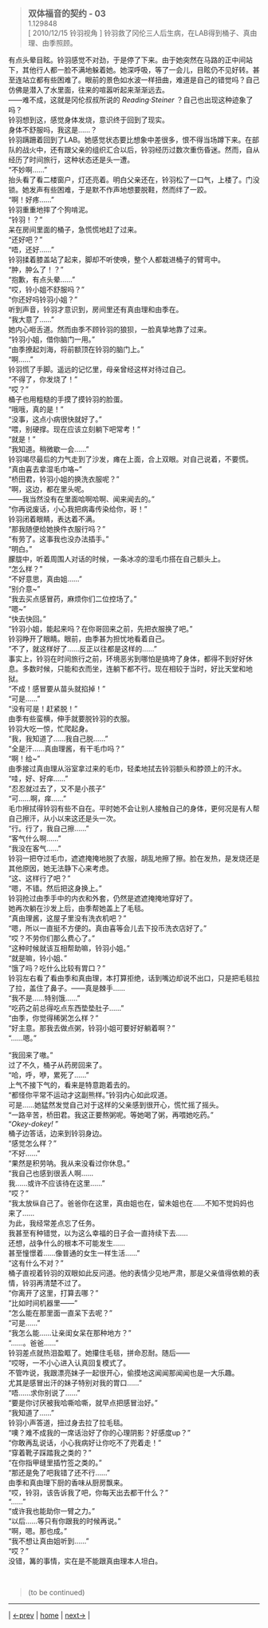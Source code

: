 > <big> **双体福音的契约 - 03** </big>  
> 1.129848  
> [ 2010/12/15 铃羽视角 ] 铃羽救了冈伦三人后生病，在LAB得到桶子、真由理、由季照顾。  

有点头晕目眩。铃羽感觉不对劲，于是停了下来。由于她突然在马路的正中间站下，其他行人都一脸不满地躲着她。她深呼吸，等了一会儿，目眩仍不见好转。甚至连站立都有些困难了。眼前的景色如水波一样扭曲，难道是自己的错觉吗？自己仿佛是潜入了水里面，往来的喧嚣听起来渐渐远去。  
——难不成，这就是冈伦叔叔所说的 *Reading·Steiner* ？自己也出现这种迹象了吗？  
铃羽想到这，感觉身体发烧，意识终于回到了现实。  
身体不舒服吗，我这是……？  
铃羽蹒跚着回到了LAB。她感觉状态要比想象中差很多，恨不得当场蹲下来。在部队的战火中，还有跟父亲的组织汇合以后，铃羽经历过数次重伤昏迷。然而，自从经历了时间旅行，这种状态还是头一遭。  
“不妙啊……”  
抬头看了看二楼窗户，灯还亮着。明白父亲还在，铃羽松了一口气，上楼了。门没锁。她发声有些困难，于是默不作声地想要脱鞋，然而绊了一跤。  
“啊！好疼……”  
铃羽重重地摔了个狗啃泥。  
“铃羽！？”  
呆在房间里面的桶子，急慌慌地赶了过来。  
“还好吧？”  
“唔，还好……”  
铃羽揉着膝盖站了起来，脚却不听使唤，整个人都栽进桶子的臂弯中。  
“肿，肿么了！？”  
“抱歉，有点头晕……”  
“哎，铃小姐不舒服吗？”  
“你还好吗铃羽小姐？”  
听到声音，铃羽才意识到，房间里还有真由理和由季在。  
“我大意了……”  
她内心咂舌道。然而由季不顾铃羽的狼狈，一脸真挚地靠了过来。  
“铃羽小姐，借你脑门一用。”  
“由季撩起刘海，将前额顶在铃羽的脑门上。”  
“啊……”  
铃羽慌了手脚。遥远的记忆里，母亲曾经这样对待过自己。  
“不得了，你发烧了！”  
“哎？”  
桶子也用粗糙的手摸了摸铃羽的脸蛋。  
“哦哦，真的是！”  
“没事，这点小病很快就好了。”  
“喂，别硬撑。现在应该立刻躺下吧常考！”  
“就是！”  
“我知道。稍微歇一会……”  
铃羽竭尽最后的力气走到了沙发，瘫在上面，合上双眼。对自己说着，不要慌。  
“真由喜去拿湿毛巾咯~”  
“桥田君，铃羽小姐的换洗衣服呢？”  
“啊，这边，都在里头呢。  
 ——我当然没有在里面哈啊哈啊、闻来闻去的。”  
“你再说废话，小心我把病毒传染给你，哥！”  
铃羽闭着眼睛，表达着不满。  
“那我随便给她换件衣服行吗？”  
“有劳了。这事我也没办法插手。”  
“明白。”  
朦胧中，听着周围人对话的时候，一条冰凉的湿毛巾搭在自己额头上。  
“怎么样？”  
“不好意思，真由姐……”  
“别介意~”  
“我去买点感冒药，麻烦你们二位控场了。”  
“嗯~”  
“快去快回。”  
“铃羽小姐，能起来吗？在你哥回来之前，先把衣服换了吧。”  
铃羽睁开了眼睛。眼前，由季甚为担忧地看着自己。  
“不了，就这样好了……反正以往都是这样的……”  
事实上，铃羽在时间旅行之前，环境恶劣到哪怕是搞垮了身体，都得不到好好休息。多数时候，只能和衣而坐，连躺下都不行。现在相较于当时，好比天堂和地狱。  
“不成！感冒要从苗头就掐掉！”  
“可是……”  
“没有可是！赶紧脱！”  
由季有些蛮横，伸手就要脱铃羽的衣服。  
铃羽大吃一惊，忙爬起身。  
“我，我知道了……我自己脱……”  
“全是汗……真由理酱，有干毛巾吗？”  
“啊！给~”  
由季接过真由理从浴室拿过来的毛巾，轻柔地拭去铃羽额头和脖颈上的汗水。  
“哇，好、好痒……”  
“忍忍就过去了，又不是小孩子”  
“可……啊，痒……”  
毛巾擦拭得铃羽有些不自在。平时她不会让别人接触自己的身体，更何况是有人帮自己擦汗，从小以来这还是头一次。  
“行。行了，我自己擦……”  
“客气什么啊……”  
“我没在客气……”  
铃羽一把夺过毛巾，遮遮掩掩地脱了衣服，胡乱地擦了擦。脸在发热，是发烧还是其他原因，她无法静下心来考虑。  
“这、这样行了吧？”  
“嗯，不错。然后把这身换上。”  
铃羽抢过由季手中的内衣和外套，仍然是遮遮掩掩地穿好了。  
她再次躺在沙发上后，由季帮她盖上了毛毯。  
“真由理酱，这屋子里没有洗衣机吧？”  
“嗯，所以一直挺不方便的。真由喜等会儿去下投币洗衣店好了。”  
“哎？不劳你们那么费心了。”  
“这种时候就该互相帮助嘛，铃羽小姐。”  
“就是嘛，铃小姐、”  
“饿了吗？吃什么比较有胃口？”  
铃羽左右看了看由季和真由理，本打算拒绝，话到嘴边却说不出口，只是把毛毯拉了拉，盖住了鼻子。——真是棘手……  
“我不是……特别饿……”  
“吃药之前总得吃点东西垫垫肚子……”  
“由季，你觉得稀粥怎么样？”  
“好主意。那我去做点粥，铃羽小姐可要好好躺着啊？”  
“……嗯。”  

“我回来了嗷。”  
过了不久，桶子从药房回来了。  
“哈，呼，咿，累死了……”  
上气不接下气的，看来是特意跑着去的。  
“都怪你平常不运动才这副熊样。”铃羽内心如此叹道。  
可是……她猛然发觉自己对于这样的父亲感到很开心，慌忙摇了摇头。  
“一路辛苦，桥田君。我这正要熬粥呢。等她喝了粥，再喂她吃药。”  
“*Okey-dokey!* ”  
桶子边答话，边来到铃羽身边。  
“感觉怎么样？”  
“不好……”  
“果然是积劳呐。我从来没看过你休息。”  
“我自己也感到很丢人啊……  
 我……或许不应该待在这里……”  
“哎？”  
“我太放纵自己了。爸爸你在这里，真由姐也在，留未姐也在……不知不觉妈妈也来了……  
 为此，我经常差点忘了任务。  
 我甚至有种错觉，以为这么幸福的日子会一直持续下去……  
 还想，战争什么的根本不可能发生……  
 甚至憧憬着……像普通的女生一样生活……”  
“这有什么不对？”  
桶子直视着铃羽的双眼如此反问道。他的表情少见地严肃，那是父亲值得依赖的表情，铃羽再清楚不过了。  
“你离开了这里，打算去哪？”  
“比如时间机器里——”  
“怎么能在那里面一直呆下去呢？”  
“可是……”  
“我怎么能……让亲闺女呆在那种地方？”  
“……。爸爸……”  
铃羽差点就热泪盈眶了。她攥住毛毯，拼命忍耐。随后——  
“哎呀，一不小心进入认真回复模式了。  
 不管咋说，我跟漂亮妹子一起很开心，偷摸地这闻闻那闻闻也是一大乐趣。  
 尤其是感冒出汗的妹子特别对我的胃口……”  
“唔……求你别说了……”  
“要是你讨厌被我哈嘶哈嘶，就早点把感冒治好。”  
“我知道了……”  
铃羽小声答道，扭过身去拉了拉毛毯。  
“噢？难不成我的一席话治好了你的心理阴影？好感度up？”  
“你敢再乱说话，小心我病好让你吃不了兜着走！”  
“穿着靴子踩踏我之类的？”  
“在你指甲缝里插竹签之类的。”  
“那还是免了吧我错了还不行……”  
由季和真由理下厨的香味从厨房飘来。  
“哎，铃羽，该告诉我了吧，你每天出去都干什么？”  
“……”  
“或许我也能助你一臂之力。”  
“以后……等只有你跟我的时候再说。”  
“啊，嗯。那也成。”  
“我不想让真由姐听到……”  
“哎？”  
没错，篝的事情，实在是不能跟真由理本人坦白。  


<br/>

> (to be continued)
---

| [←prev](./0020) | [home](../../) | [next→](./0022) |
